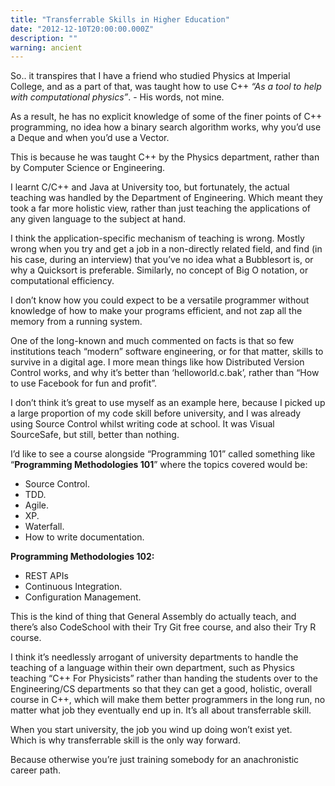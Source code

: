 ```yaml
---
title: "Transferrable Skills in Higher Education"
date: "2012-12-10T20:00:00.000Z"
description: ""
warning: ancient
---
```



So.. it transpires that I have a friend who studied Physics at Imperial College, and as a part of that, was taught how to use C++ *“As a tool to help with computational physics”*.  - His words, not mine.

As a result, he has no explicit knowledge of some of the finer points of C++ programming, no idea how a binary search algorithm works, why you’d use a Deque and when you’d use a Vector. 

This is because he was taught C++ by the Physics department, rather than by Computer Science or Engineering.

I learnt C/C++ and Java at University too, but fortunately, the actual teaching was handled by the Department of Engineering.  Which meant they took a far more holistic view, rather than just teaching the applications of any given language to the subject at hand.  

I think the application-specific mechanism of teaching is wrong.  Mostly wrong when you try and get a job in a non-directly related field, and find (in his case, during an interview) that you’ve no idea what a Bubblesort is, or why a Quicksort is preferable. Similarly, no concept of Big O notation, or computational efficiency. 

I don’t know how you could expect to be a versatile programmer without knowledge of how to make your programs efficient, and not zap all the memory from a running system.  

One of the long-known and much commented on facts is that so few institutions teach “modern” software engineering, or for that matter, skills to survive in a digital age.  I more mean things like how Distributed Version Control works, and why it’s better than ‘helloworld.c.bak’, rather than “How to use Facebook for fun and profit”.

I don’t think it’s great to use myself as an example here, because I picked up a large proportion of my code skill before university, and I was already using Source Control whilst writing code at school.  It was Visual SourceSafe, but still, better than nothing.

I’d like to see a course alongside “Programming 101” called something like “**Programming Methodologies 101**” where the topics covered would be:

* Source Control.
* TDD.
* Agile. 
* XP.
* Waterfall.
* How to write documentation.

**Programming Methodologies 102:**
* REST APIs 
* Continuous Integration.
* Configuration Management.

This is the kind of thing that General Assembly do actually teach, and there’s also CodeSchool with their Try Git free course, and also their Try R course.  

I think it’s needlessly arrogant of university departments to handle the teaching of a language within their own department, such as Physics teaching “C++ For Physicists” rather than handing the students over to the Engineering/CS departments so that they can get a good, holistic, overall course in C++, which will make them better programmers in the long run, no matter what job they eventually end up in.  It’s all about transferrable skill.  

When you start university, the job you wind up doing won’t exist yet.  
Which is why transferrable skill is the only way forward.  

Because otherwise you’re just training somebody for an anachronistic career path.